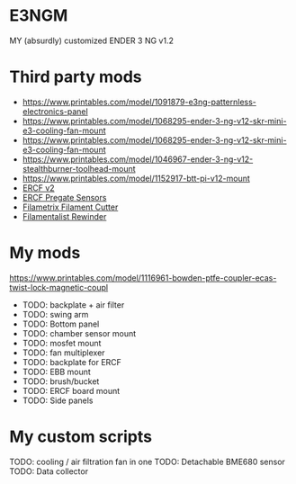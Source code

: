 # E3NGM
MY (absurdly) customized ENDER 3 NG v1.2

# Third party mods
* https://www.printables.com/model/1091879-e3ng-patternless-electronics-panel
* https://www.printables.com/model/1068295-ender-3-ng-v12-skr-mini-e3-cooling-fan-mount
* https://www.printables.com/model/1068295-ender-3-ng-v12-skr-mini-e3-cooling-fan-mount
* https://www.printables.com/model/1046967-ender-3-ng-v12-stealthburner-toolhead-mount
* https://www.printables.com/model/1152917-btt-pi-v12-mount
* [ERCF v2](https://github.com/Enraged-Rabbit-Community/ERCF_v2)
* [ERCF Pregate Sensors](https://github.com/juliusjj25/ERCF-Pregate-Sensors/tree/main)
* [Filametrix Filament Cutter](https://github.com/Enraged-Rabbit-Community/ERCF_v2](https://github.com/Enraged-Rabbit-Community/ERCF_v2/tree/master/Recommended_Options/ERF_Filament_Cutter))
* [Filamentalist Rewinder](https://github.com/Enraged-Rabbit-Community/ERCF_v2/tree/master/Recommended_Options/Filamentalist_Rewinder)

# My mods
https://www.printables.com/model/1116961-bowden-ptfe-coupler-ecas-twist-lock-magnetic-coupl
* TODO: backplate + air filter
* TODO: swing arm
* TODO: Bottom panel
* TODO: chamber sensor mount
* TODO: mosfet mount
* TODO: fan multiplexer
* TODO: backplate for ERCF
* TODO: EBB mount
* TODO: brush/bucket
* TODO: ERCF board mount
* TODO: Side panels

# My custom scripts
TODO: cooling / air filtration fan in one
TODO: Detachable BME680 sensor
TODO: Data collector

